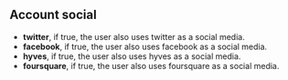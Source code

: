 Account social
--------------

- **twitter**, if true, the user also uses twitter as a social media.
- **facebook**, if true, the user also uses facebook as a social media.
- **hyves**, if true, the user also uses hyves as a social media.
- **foursquare**, if true, the user also uses foursquare as a social media.

